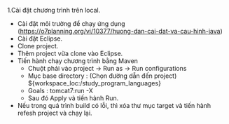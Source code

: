 ﻿1.Cài đặt chương trình trên local.
  - Cài đặt môi trường để chạy ứng dụng (https://o7planning.org/vi/10377/huong-dan-cai-dat-va-cau-hinh-java)
  - Cài đặt Eclipse.
  - Clone project.
  - Thêm project vừa clone vào Eclipse.
  - Tiến hành chạy chương trình bằng Maven
    + Chuột phải vào project -> Run as -> Run configurations
    + Mục base directory : (Chọn đường dẫn đến project) ${workspace_loc:/study_program_languages}
    + Goals : tomcat7:run -X
    + Sau đó Apply và tiến hành Run.
  - Nếu trong quá trình build có lỗi, thì xóa thư mục target và tiến hành refesh project và chạy lại.